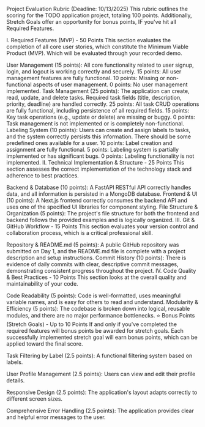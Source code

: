 Project Evaluation Rubric (Deadline: 10/13/2025)
This rubric outlines the scoring for the TODO application project, totaling 100 points. Additionally, Stretch Goals offer an opportunity for bonus points, IF you've hit all Required Features.

I. Required Features (MVP) - 50 Points
This section evaluates the completion of all core user stories, which constitute the Minimum Viable Product (MVP). Which will be evaluated through your recorded demo.

User Management (15 points): All core functionality related to user signup, login, and logout is working correctly and securely.
15 points: All user management features are fully functional.
10 points: Missing or non-functional aspects of user management.
0 points: No user management implemented.
Task Management (25 points): The application can create, read, update, and delete tasks. Required task fields (title, description, priority, deadline) are handled correctly.
25 points: All task CRUD operations are fully functional, including persistence of all required fields.
15 points: Key task operations (e.g., update or delete) are missing or buggy.
0 points: Task management is not implemented or is completely non-functional.
Labeling System (10 points): Users can create and assign labels to tasks, and the system correctly persists this information. There should be some predefined ones available for a user.
10 points: Label creation and assignment are fully functional.
5 points: Labeling system is partially implemented or has significant bugs.
0 points: Labeling functionality is not implemented.
II. Technical Implementation & Structure - 25 Points
This section assesses the correct implementation of the technology stack and adherence to best practices.

Backend & Database (10 points): A FastAPI RESTful API correctly handles data, and all information is persisted in a MongoDB database.
Frontend & UI (10 points): A Next.js frontend correctly consumes the backend API and uses one of the specified UI libraries for component styling.
File Structure & Organization (5 points): The project's file structure for both the frontend and backend follows the provided examples and is logically organized.
III. Git & GitHub Workflow - 15 Points
This section evaluates your version control and collaboration process, which is a critical professional skill.

Repository & README.md (5 points): A public GitHub repository was submitted on Day 1, and the README.md file is complete with a project description and setup instructions.
Commit History (10 points): There is evidence of daily commits with clear, descriptive commit messages, demonstrating consistent progress throughout the project.
IV. Code Quality & Best Practices - 10 Points
This section looks at the overall quality and maintainability of your code.

Code Readability (5 points): Code is well-formatted, uses meaningful variable names, and is easy for others to read and understand.
Modularity & Efficiency (5 points): The codebase is broken down into logical, reusable modules, and there are no major performance bottlenecks.
⭐ Bonus Points (Stretch Goals) - Up to 10 Points
If and only if you've completed the required features will bonus points be awarded for stretch goals. Each successfully implemented stretch goal will earn bonus points, which can be applied toward the final score.

Task Filtering by Label (2.5 points): A functional filtering system based on labels.

User Profile Management (2.5 points): Users can view and edit their profile details.

Responsive Design (2.5 points): The application's layout adapts correctly to different screen sizes.

Comprehensive Error Handling (2.5 points): The application provides clear and helpful error messages to the user.